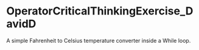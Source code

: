 # OperatorCriticalThinkingExercise_DavidD
A simple Fahrenheit to Celsius temperature converter inside a While loop.
